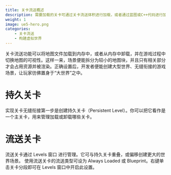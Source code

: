 ```yaml
---
title: 关卡流送概述
description: 需要加载的关卡可通过关卡流送体积进行加载，或者通过蓝图或C++代码进行加载。
weight: 1
image: ue5-hero.png
categories:
    - 关卡流送
    - 构建虚拟世界
---
```

关卡流送功能可以将地图文件加载到内存中，或者从内存中卸载，并在游戏过程中切换地图的可视性。这样一来，场景便能拆分为较小的地图块，并且只有相关部分才会占用资源并被渲染。正确设置后，开发者便能创建大型世界、无缝衔接的游戏场景，让玩家彷佛置身于“大世界”之中。

# 持久关卡
实现关卡无缝衔接第一步是创建持久关卡（Persistent Level）。你可以把它看作是一个主关卡，用来管理加载或卸载哪些关卡。

# 流送关卡
流送关卡通过 Levels 窗口 进行管理。它可与持久关卡重叠，或偏移创建更大的世界场景。 使用流送关卡的流送类型可设为 Always Loaded 或 Blueprint。右键单击关卡分段即可在 Levels 窗口中开启此设置。